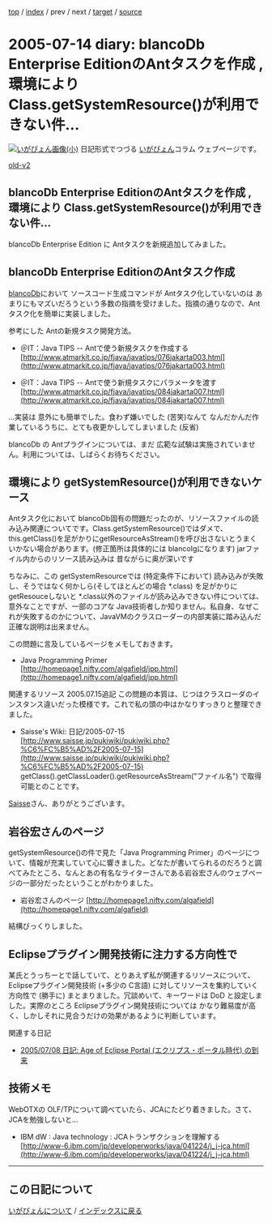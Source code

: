 [top](https://igapyon.github.io/diary/) 
 / [index](https://igapyon.github.io/diary/2005/index.html) 
 / prev 
 / next 
 / [target](https://igapyon.github.io/diary/2005/ig050714.html) 
 / [source](https://github.com/igapyon/diary/blob/gh-pages/2005/ig050714.html.src.md) 

2005-07-14 diary: blancoDb Enterprise EditionのAntタスクを作成 , 環境により Class.getSystemResource()が利用できない件…
=====================================================================================================
[![いがぴょん画像(小)](https://igapyon.github.io/diary/images/iga200306s.jpg "いがぴょん")](https://igapyon.github.io/diary/memo/memoigapyon.html) 日記形式でつづる [いがぴょん](https://igapyon.github.io/diary/memo/memoigapyon.html)コラム ウェブページです。

[old-v2](ig050714-orig.html)

## blancoDb Enterprise EditionのAntタスクを作成 , 環境により Class.getSystemResource()が利用できない件…

blancoDb Enterprise Edition に Antタスクを新規追加してみました。


## blancoDb Enterprise EditionのAntタスク作成

[blancoDb](http://www.igapyon.jp/blanco/blancodb.html)において ソースコード生成コマンドが Antタスク化していないのは あまりにもマズいだろうという多数の指摘を受けました。指摘の通りなので、Antタスク化を簡単に実装しました。

参考にした Antの新規タスク開発方法。


* ＠IT：Java TIPS -- Antで使う新規タスクを作成する
  [http://www.atmarkit.co.jp/fjava/javatips/076jakarta003.html](http://www.atmarkit.co.jp/fjava/javatips/076jakarta003.html)
  
* ＠IT：Java TIPS -- Antで使う新規タスクにパラメータを渡す
  [http://www.atmarkit.co.jp/fjava/javatips/084jakarta007.html](http://www.atmarkit.co.jp/fjava/javatips/084jakarta007.html)

…実装は 意外にも簡単でした。食わず嫌いでした (苦笑)なんて なんだかんだ作業しているうちに、とても夜更かししてしまいました (反省)

blancoDb の Antプラグインについては、まだ 広範な試験は実施されていません。利用については、しばらくお待ちください。

## 環境により getSystemResource()が利用できないケース

Antタスク化において blancoDb固有の問題だったのが、リソースファイルの読み込み関連についてです。Class.getSystemResource()ではダメで、this.getClass()を足がかりにgetResourceAsStream()を呼び出さないとうまくいかない場合があります。(修正箇所は具体的には blancoIgになります) jarファイル内からのリソース読み込みは 昔ながらに奥が深いです

ちなみに、この getSystemResourceでは (特定条件下において) 読み込みが失敗し、そうではなく何かしら(そしてほとんどの場合
*.class) を足がかりに getResouceしないと *.class以外のファイルが読み込みできない件については、意外なことですが、一部のコアな
Java技術者しか知りません。私自身、なぜこれが失敗するのかについて、JavaVMのクラスローダーの内部実装に踏み込んだ正確な説明は出来ません。

この問題に言及しているページをメモしておきます。


* Java Programming Primer
  [http://homepage1.nifty.com/algafield/jpp.html](http://homepage1.nifty.com/algafield/jpp.html)

関連するリソース 2005.07.15追記 この問題の本質は、じつはクラスローダのインスタンス違いだった模様です。これで私の頭の中はかなりすっきりと整理できました。


* Saisse's Wiki: 日記/2005-07-15
  [http://www.saisse.jp/pukiwiki/pukiwiki.php?%C6%FC%B5%AD%2F2005-07-15](http://www.saisse.jp/pukiwiki/pukiwiki.php?%C6%FC%B5%AD%2F2005-07-15)
  getClass().getClassLoader().getResourceAsStream("ファイル名") で取得可能とのことです。

[Saisse](http://www.saisse.jp/pukiwiki/pukiwiki.php?Saisse)さん、ありがとうございます。

## 岩谷宏さんのページ

getSystemResource()の件で見た「Java Programming Primer」のページについて、情報が充実していて心に響きました。どなたが書いてられるのだろうと調べてみたところ、なんとあの有名なライターさんである岩谷宏さんのウェブページの一部分だったということがわかりました。


* 岩谷宏さんのページ
  [http://homepage1.nifty.com/algafield](http://homepage1.nifty.com/algafield)

結構びっくりしました。

## Eclipseプラグイン開発技術に注力する方向性で

某氏とうっちーとで話していて、とりあえず私が関連するリソースについて、Eclipseプラグイン開発技術 (+多少の C言語) に対してリソースを集約していく方向性で
(勝手に) まとまりました。冗談めいて、キーワードは DoD と設定しました。実際のところ Eclipseプラグイン開発技術については かなり難易度が高く、しかしそれに見合うだけの効果があるように判断しています。

関連する日記


* [2005/07/08 日記: Age of Eclipse Portal (エクリプス・ポータル時代) の到来](ig050708.html)

## 技術メモ

WebOTXの OLF/TPについて調べていたら、JCAにたどり着きました。さて、JCAを勉強しないと…


* IBM dW : Java technology : JCAトランザクションを理解する
  [http://www-6.ibm.com/jp/developerworks/java/041224/j_j-jca.html](http://www-6.ibm.com/jp/developerworks/java/041224/j_j-jca.html)


----------------------------------------------------------------------------------------------------

## この日記について
[いがぴょんについて](https://igapyon.github.io/diary/memo/memoigapyon.html) / [インデックスに戻る](https://igapyon.github.io/diary/idxall.html)
